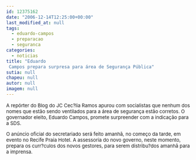 ```yaml
---
id: 12375162
date: "2006-12-14T12:25:00+00:00"
last_modified_at: null
tags:
  - eduardo-campos
  - preparacao
  - seguranca
categories:
  - noticias
title: "Eduardo
 Campos prepara surpresa para área de Segurança Pública"
sutia: null
chapeu: null
autor: null
imagem: null
---
```

<p><FONT size=2></p>
<p><P>A repórter do Blog do JC Cec?lia Ramos apurou com socialistas que nenhum dos nomes que estão sendo ventilados para a área de segurança estão corretos. O governador eleito, Eduardo Campos, promete surpreender com a indicação para a SDS.</P></p>
<p><P>O anúncio oficial do secretariado será feito amanhã, no começo da tarde, em evento no Recife Praia Hotel. A assessoria do novo governo, neste momento, prepara os curr?culos dos novos gestores, para serem distribu?dos amanhã para a imprensa.</P></FONT> </p>
